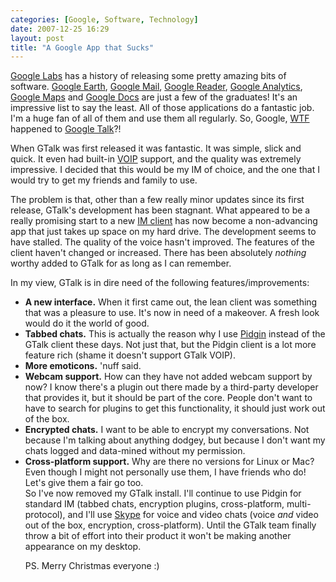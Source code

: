 ```yaml
---
categories: [Google, Software, Technology]
date: 2007-12-25 16:29
layout: post
title: "A Google App that Sucks"
---
```

<a href="http://labs.google.com/" title="Google Labs">Google Labs</a> has a history of releasing some pretty amazing bits of software. <a href="http://earth.google.com/" title="Google Earth">Google Earth</a>, <a href="http://mail.google.com/" title="Google Mail">Google Mail</a>, <a href="http://reader.google.com/" title="Google Reader">Google Reader</a>, <a href="http://analytics.google.com/" title="Google Analytics">Google Analytics</a>, <a href="http://maps.google.com/" title="Google Maps">Google Maps</a> and <a href="http://docs.google.com/" title="Google Docs">Google Docs</a> are just a few of the graduates! It's an impressive list to say the least. All of those applications do a fantastic job. I'm a huge fan of all of them and use them all regularly. So, Google, <a href="http://en.wikipedia.org/wiki/WTF">WTF</a> happened to <a href="http://talk.google.com/" title="Google Talk">Google Talk</a>?!

<!--more-->

When GTalk was first released it was fantastic. It was simple, slick and quick. It even had built-in <a href="http://en.wikipedia.org/wiki/Voice_over_IP" title="Voice over IP">VOIP</a> support, and the quality was extremely impressive. I decided that this would be my IM of choice, and the one that I would try to get my friends and family to use.

The problem is that, other than a few really minor updates since its first release, GTalk's development has been stagnant. What appeared to be a really promising start to a new <a href="http://en.wikipedia.org/wiki/Instant_messaging_client" title="IM Client">IM client</a> has now become a non-advancing app that just takes up space on my hard drive. The development seems to have stalled. The quality of the voice hasn't improved. The features of the client haven't changed or increased. There has been absolutely <em>nothing</em> worthy added to GTalk for as long as I can remember.

In my view, GTalk is in dire need of the following features/improvements:<ul><li><strong>A new interface.</strong> When it first came out, the lean client was something that was a pleasure to use. It's now in need of a makeover. A fresh look would do it the world of good.</li><li><strong>Tabbed chats.</strong> This is actually the reason why I use <a href="http://www.pidgin.im/" title="Pidgin">Pidgin</a> instead of the GTalk client these days. Not just that, but the Pidgin client is a lot more feature rich (shame it doesn't support GTalk VOIP).</li><li><strong>More emoticons.</strong> 'nuff said.</li><li><strong>Webcam support.</strong> How can they have not added webcam support by now? I know there's a plugin out there made by a third-party developer that provides it, but it should be part of the core. People don't want to have to search for plugins to get this functionality, it should just work out of the box.</li><li><strong>Encrypted chats.</strong> I want to be able to encrypt my conversations. Not because I'm talking about anything dodgey, but because I don't want my chats logged and data-mined without my permission.</li><li><strong>Cross-platform support.</strong> Why are there no versions for Linux or Mac? Even though I might not personally use them, I have friends who do! Let's give them a fair go too.</li></u>So I've now removed my GTalk install. I'll continue to use Pidgin for standard IM (tabbed chats, encryption plugins, cross-platform, multi-protocol), and I'll use <a href="http://www.skype.com/" title="Skype">Skype</a> for voice and video chats (voice <em>and</em> video out of the box, encryption, cross-platform). Until the GTalk team finally throw a bit of effort into their product it won't be making another appearance on my desktop.

PS. Merry Christmas everyone :)
